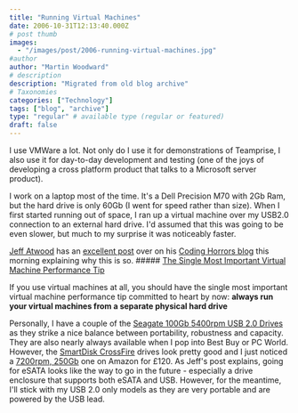 ```yaml
---
title: "Running Virtual Machines"
date: 2006-10-31T12:13:40.000Z
# post thumb
images:
  - "/images/post/2006-running-virtual-machines.jpg"
#author
author: "Martin Woodward"
# description
description: "Migrated from old blog archive"
# Taxonomies
categories: ["Technology"]
tags: ["blog", "archive"]
type: "regular" # available type (regular or featured)
draft: false
---
```


I use VMWare a lot.  Not only do I use it for demonstrations of Teamprise, I also use it for day-to-day development and testing (one of the joys of developing a cross platform product that talks to a Microsoft server product). 

I work on a laptop most of the time.  It's a Dell Precision M70 with 2Gb Ram, but the hard drive is only 60Gb (I went for speed rather than size).  When I first started running out of space, I ran up a virtual machine over my USB2.0 connection to an external hard drive.  I'd assumed that this was going to be even slower, but much to my surprise it was noticeably faster. 

[Jeff Atwood](http://www.codinghorror.com/blog/) has an [excellent post](http://www.codinghorror.com/blog/archives/000714.html) over on his [Coding Horrors blog](http://www.codinghorror.com/blog/) this morning explaining why this is so.  ##### [The Single Most Important Virtual Machine Performance Tip](http://www.codinghorror.com/blog/archives/000714.html) 

If you use virtual machines at all, you should have the single most important virtual machine performance tip committed to heart by now: **always run your virtual machines from a separate physical hard drive** 

Personally, I have a couple of the [Seagate 100Gb 5400rpm USB 2.0 Drives](http://www.amazon.co.uk/gp/redirect.html?ie=UTF8&location=http%3A%2F%2Fwww.amazon.co.uk%2FSeagate-Momentus-External-100Gb-5400Rpm%2Fdp%2FB00064NG0Q&tag=woodwardwebcom&linkCode=ur2&camp=1634&creative=6738) as they strike a nice balance between portability, robustness and capacity.  They are also nearly always available when I pop into Best Buy or PC World.  However, the [SmartDisk CrossFire](http://www.amazon.co.uk/gp/product/B0007UDC2G?ie=UTF8&tag=woodwardwebcom&linkCode=as2&camp=1634&creative=6738&creativeASIN=B0007UDC2G) drives look pretty good and I just noticed a [7200rpm, 250Gb](http://www.amazon.co.uk/gp/product/B0007UDC2G?ie=UTF8&tag=woodwardwebcom&linkCode=as2&camp=1634&creative=6738&creativeASIN=B0007UDC2G) one on Amazon for £120.  As Jeff's post explains, going for eSATA looks like the way to go in the future - especially a drive enclosure that supports both eSATA and USB.  However, for the meantime, I'll stick with my USB 2.0 only models as they are very portable and are powered by the USB lead.